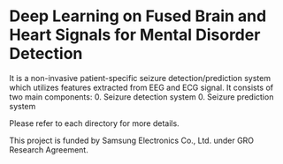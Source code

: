 # Deep Learning on Fused Brain and Heart Signals for Mental Disorder Detection

It is a non-invasive patient-specific seizure detection/prediction system which utilizes features extracted from EEG and ECG signal. It consists of two main components:
 0. Seizure detection system
 0. Seizure prediction system

Please refer to each directory for more details.

This project is funded by Samsung Electronics Co., Ltd. under GRO Research Agreement.